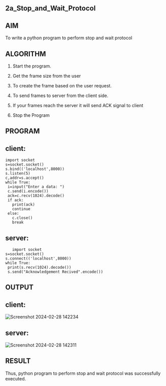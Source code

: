 ## 2a_Stop_and_Wait_Protocol
## AIM 
To write a python program to perform stop and wait protocol
## ALGORITHM
1. Start the program.
2. Get the frame size from the user

3. To create the frame based on the user request.
4. To send frames to server from the client side.
5. If your frames reach the server it will send ACK signal to client
6. Stop the Program
## PROGRAM
## client:
```
import socket
s=socket.socket()
s.bind(('localhost',8000))
s.listen(5)
c,addr=s.accept()
while True:
 i=input("Enter a data: ")
 c.send(i.encode())
 ack=c.recv(1024).decode()
 if ack:
   print(ack)
   continue
 else:
   c.close()
   break
```
## server:
```
   import socket
s=socket.socket()
s.connect(('localhost',8000))
while True:
 print(s.recv(1024).decode())
 s.send("Acknowledgement Recived".encode())
```

## OUTPUT
## client:
![Screenshot 2024-02-28 142234](https://github.com/Bhagath118/2a_Stop_and_Wait_Protocol/assets/147473779/574edc48-8425-4b30-a1cb-75b24d1d3ad9)


## server:

![Screenshot 2024-02-28 142311](https://github.com/Bhagath118/2a_Stop_and_Wait_Protocol/assets/147473779/76ba0102-7d22-4426-ae5f-1cf506472bdd)

## RESULT
Thus, python program to perform stop and wait protocol was successfully executed.

